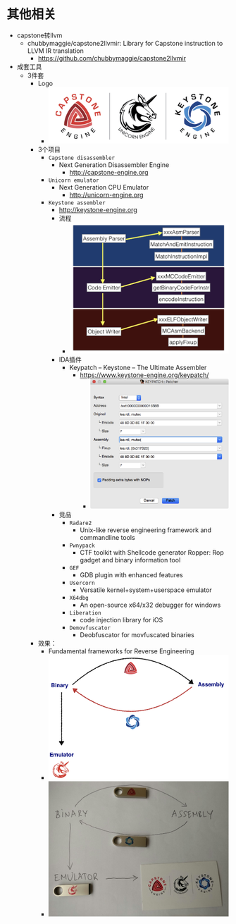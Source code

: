 # 其他相关

* capstone转llvm
  * chubbymaggie/capstone2llvmir: Library for Capstone instruction to LLVM IR translation
    * https://github.com/chubbymaggie/capstone2llvmir
* 成套工具
  * 3件套
    * Logo
      * ![capstone_logo_3_group](../assets/img/capstone_logo_3_group.png)
    * 3个项目
      * `Capstone disassembler`
        * Next Generation Disassembler Engine
          * http://capstone-engine.org
      * `Unicorn emulator`
        * Next Generation CPU Emulator
          * http://unicorn-engine.org
      * `Keystone assembler`
        * http://keystone-engine.org
        * 流程
          * ![keystone_assembler_flow](../assets/img/keystone_assembler_flow.png)
        * IDA插件
          * Keypatch – Keystone – The Ultimate Assembler
            * https://www.keystone-engine.org/keypatch/
              * ![ida_plugin_keypatch](../assets/img/ida_plugin_keypatch.png)
        * 竞品
          * `Radare2`
            * Unix-like reverse engineering framework and commandline tools
          * `Pwnypack`
            * CTF toolkit with Shellcode generator Ropper: Rop gadget and binary information tool
          * `GEF`
            * GDB plugin with enhanced features
          * `Usercorn`
            * Versatile kernel+system+userspace emulator
          * `X64dbg`
            * An open-source x64/x32 debugger for windows
          * `Liberation`
            * code injection library for iOS
          * `Demovfuscator`
            * Deobfuscator for movfuscated binaries
    * 效果：
      * Fundamental frameworks for Reverse Engineering
      * ![binary_emulator_assembly](../assets/img/binary_emulator_assembly.png)
      * ![binary_emulator_assembly_hand_draw](../assets/img/binary_emulator_assembly_hand_draw.jpg)
